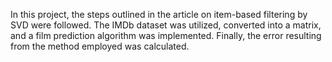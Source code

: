 In this project, the steps outlined in the article on item-based filtering by SVD were followed. The IMDb dataset was utilized, converted into a matrix, and a film prediction algorithm was implemented. Finally, the error resulting from the method employed was calculated.
